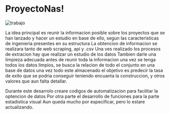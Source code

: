 # ProyectoNas!

![trabajo](https://user-images.githubusercontent.com/127346073/236953842-7d6932e5-a29f-448f-87c8-716d1a978c5d.jpg)


La idea principal es reunir la informacion posible sobre los proyectos que se han lanzado y hacer un estudio en base de ello, segun las caracteristicas de ingenieria presentes en su estructura
La obtencion de informacion se realizara tanto de web scraping, api y .csv
Una ves realizado los procesos de extracion hay que realizar un estudio de los datos
Tambien darle una limpieza adecuada antes de reunir toda la informacion
una vez se tenga todos los datos limpios, se busca la relacion de todo el conjunto en una base de datos
una vez todo este almacenado el objetivo es predecir la tasa de exito que se podria conseguir teniendo encuanta la construccion, y otros valores que aun falta detallar.


Durante este desarrolo creare codigos de automatizacion para facilitar la optencion de datos
Por otra parte el desarrollo de funciones para la parte estadistica visual
Aun queda mucho por especificar, pero lo estare actualizando.
